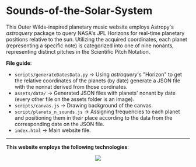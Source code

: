 # Sounds-of-the-Solar-System

This Outer Wilds-inspired planetary music website employs Astropy's *astroquery* package to query NASA's JPL Horizons for real-time planetary positions relative to the sun. Utilizing the acquired coordinates, each planet (representing a specific note) is categorized into one of nine nonants, representing distinct pitches in the Scientific Pitch Notation.

**File guide**:

+ `scripts/generateDatesData.py` → Using *astroquery*'s "Horizon" to get the relative coordinates of the planets (by date) generate a JSON file with the nonnat derived from those cordinates.
+ `assets/data/` → Generated JSON files with planets' nonant by date (every other file on the assets folder is an image).
+ `scripts/canvas.js` → Drawing background of the canvas.
+ `script/planets_n_sounds.js` → Assigning frequencies to each planet and positioning them in their place according to the data from the corresponding date on the JSON file.
+ `index.html` → Main website file.

<hr>

**This website employs the following technologies**:

<p align="center"> <img src="https://skillicons.dev/icons?i=html,css,bootstrap,js,py&perline=5" /> </p>

